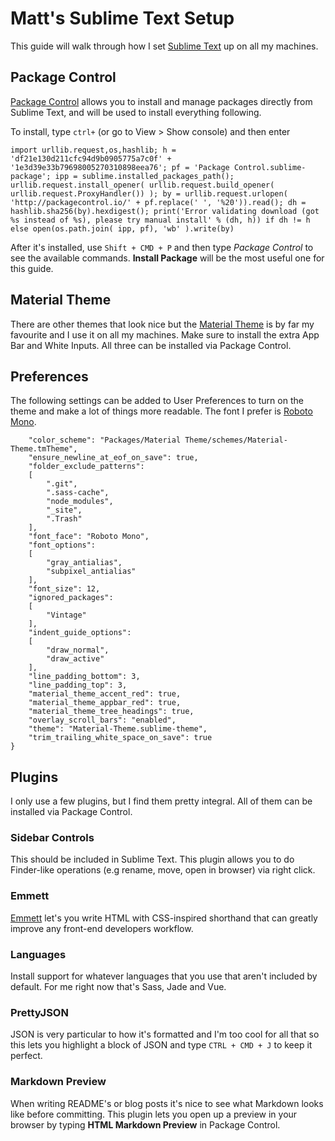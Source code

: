 # Matt's Sublime Text Setup

This guide will walk through how I set [Sublime Text](https://www.sublimetext.com) up on all my machines.

## Package Control
[Package Control](https://packagecontrol.io) allows you to install and manage packages directly from Sublime Text, and will be used to install everything following.

To install, type `ctrl+` (or go to View > Show console) and then enter
```
import urllib.request,os,hashlib; h = 'df21e130d211cfc94d9b0905775a7c0f' + '1e3d39e33b79698005270310898eea76'; pf = 'Package Control.sublime-package'; ipp = sublime.installed_packages_path(); urllib.request.install_opener( urllib.request.build_opener( urllib.request.ProxyHandler()) ); by = urllib.request.urlopen( 'http://packagecontrol.io/' + pf.replace(' ', '%20')).read(); dh = hashlib.sha256(by).hexdigest(); print('Error validating download (got %s instead of %s), please try manual install' % (dh, h)) if dh != h else open(os.path.join( ipp, pf), 'wb' ).write(by)
```

After it's installed, use `Shift + CMD + P` and then type _Package Control_ to see the available commands. __Install Package__ will be the most useful one for this guide.

## Material Theme
There are other themes that look nice but the [Material Theme](https://github.com/equinusocio/material-theme
) is by far my favourite and I use it on all my machines. Make sure to install the extra App Bar and White Inputs. All three can be installed via Package Control.

## Preferences
The following settings can be added to User Preferences to turn on the theme and make a lot of things more readable. The font I prefer is [Roboto Mono](https://fonts.google.com/specimen/Roboto+Mono).
```{
	"color_scheme": "Packages/Material Theme/schemes/Material-Theme.tmTheme",
	"ensure_newline_at_eof_on_save": true,
	"folder_exclude_patterns":
	[
		".git",
		".sass-cache",
		"node_modules",
		"_site",
		".Trash"
	],
	"font_face": "Roboto Mono",
	"font_options":
	[
		"gray_antialias",
		"subpixel_antialias"
	],
	"font_size": 12,
	"ignored_packages":
	[
		"Vintage"
	],
	"indent_guide_options":
	[
		"draw_normal",
		"draw_active"
	],
	"line_padding_bottom": 3,
	"line_padding_top": 3,
	"material_theme_accent_red": true,
	"material_theme_appbar_red": true,
	"material_theme_tree_headings": true,
	"overlay_scroll_bars": "enabled",
	"theme": "Material-Theme.sublime-theme",
	"trim_trailing_white_space_on_save": true
}
```
## Plugins
I only use a few plugins, but I find them pretty integral. All of them can be installed via Package Control.

### Sidebar Controls
This should be included in Sublime Text. This plugin allows you to do Finder-like operations (e.g rename, move, open in browser) via right click.

### Emmett
[Emmett](http://emmet.io) let's you write HTML with CSS-inspired shorthand that can greatly improve any front-end developers workflow.

### Languages
Install support for whatever languages that you use that aren't included by default. For me right now that's Sass, Jade and Vue.

### PrettyJSON
JSON is very particular to how it's formatted and I'm too cool for all that so this lets you highlight a block of JSON and type `CTRL + CMD + J` to keep it perfect.

### Markdown Preview
When writing README's or blog posts it's nice to see what Markdown looks like before committing. This plugin lets you open up a preview in your browser by typing __HTML Markdown Preview__ in Package Control.

